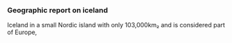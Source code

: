 ### Geographic report on iceland 

Iceland in a small Nordic island with only 103,000km₂ and is considered part of Europe, 
